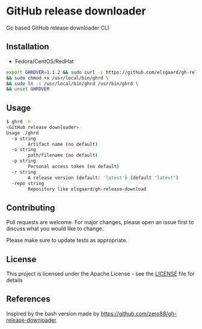# GitHub release downloader

Go based GitHub release downloader CLI

## Installation

- Fedora/CentOS/RedHat

```bash
export GHRDVER=1.1.2 && sudo curl -L https://github.com/elsgaard/gh-release-downloader/releases/download/v$GHRDVER/ghrd -o /usr/local/bin/ghrd \
&& sudo chmod +x /usr/local/bin/ghrd \
&& sudo ln -s /usr/local/bin/ghrd /usr/bin/ghrd \
&& unset GHRDVER
```

## Usage

```bash
$ ghrd -h
<GitHub release downloader>
Usage ./ghrd
  -a string
        Artifact name (no default)
  -o string
        path/filename (no default)
  -p string
        Personal access token (no default)
  -r string
        A release version (default: 'latest') (default "latest")
  -repo string
        Repository like elsgaard/gh-release-download
```

## Contributing

Pull requests are welcome. For major changes, please open an issue first to discuss what you would like to change.

Please make sure to update tests as appropriate.

## License

This project is licensed under the Apache License - see the [LICENSE](./LICENSE) file for details

## References

Inspired by the bash version made by https://github.com/zero88/gh-release-downloader
